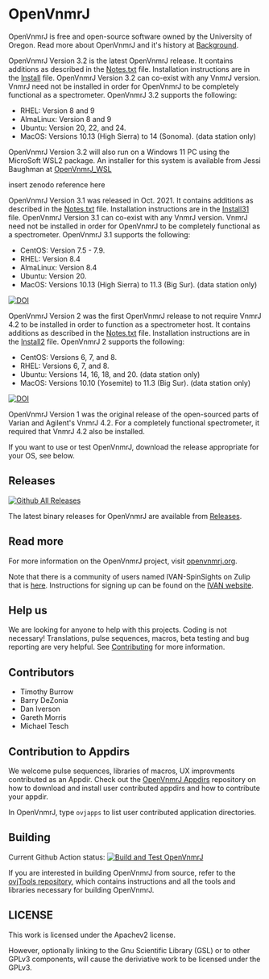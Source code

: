 # OpenVnmrJ

OpenVnmrJ is free and open-source software owned by the University of Oregon. Read more about OpenVnmrJ and it's history at [Background](http://openvnmrj.org/Background).

OpenVnmrJ Version 3.2 is the latest OpenVnmrJ release. It contains additions as described in the [Notes.txt](Notes.txt) file. Installation instructions are in the [Install](Install.md) file. OpenVnmrJ Version 3.2 can co-exist with any VnmrJ version. VnmrJ need not be installed in order for OpenVnmrJ to be completely functional as a spectrometer.
OpenVnmrJ 3.2 supports the following:
- RHEL:      Version 8 and 9
- AlmaLinux: Version 8 and 9
- Ubuntu:    Version 20, 22, and 24.
- MacOS:     Versions 10.13 (High Sierra) to 14 (Sonoma). (data station only)

OpenVnmrJ Version 3.2 will also run on a Windows 11 PC using the MicroSoft WSL2 package. An installer
for this system is available from Jessi Baughman at [OpenVnmrJ_WSL](https://github.com/JessiBaughman/OpenVnmrJ_WSL)

insert zenodo reference here

OpenVnmrJ Version 3.1 was released in Oct. 2021. It contains additions as described in the [Notes.txt](Notes.txt) file. Installation instructions are in the [Install31](Install31.md) file. OpenVnmrJ Version 3.1 can co-exist with any VnmrJ version. VnmrJ need not be installed in order for OpenVnmrJ to be completely functional as a spectrometer.
OpenVnmrJ 3.1 supports the following:
- CentOS:    Version 7.5 - 7.9.
- RHEL:      Version 8.4
- AlmaLinux: Version 8.4
- Ubuntu:    Version 20.
- MacOS:     Versions 10.13 (High Sierra) to 11.3 (Big Sur). (data station only)

<a href="https://doi.org/10.5281/zenodo.5550489"><img src="https://zenodo.org/badge/DOI/10.5281/zenodo.5550489.svg" alt="DOI"></a>

OpenVnmrJ Version 2 was the first OpenVnmrJ release to not require VnmrJ 4.2 to be installed in order to function as a spectrometer host. It contains additions as described in the [Notes.txt](Notes.txt) file. Installation instructions are in the [Install2](Install2.md) file.
OpenVnmrJ 2 supports the following:
- CentOS:    Versions 6, 7, and 8.
- RHEL:      Versions 6, 7, and 8.
- Ubuntu:    Versions 14, 16, 18, and 20. (data station only)
- MacOS:     Versions 10.10 (Yosemite) to 11.3 (Big Sur). (data station only)

<a href="https://doi.org/10.5281/zenodo.4304999"><img src="https://zenodo.org/badge/DOI/10.5281/zenodo.4304999.svg" alt="DOI"></a>


OpenVnmrJ Version 1 was the original release of the open-sourced parts of Varian and Agilent's VnmrJ 4.2.  For a completely functional spectrometer, it required that VnmrJ 4.2 also be installed.

If you want to use or test OpenVnmrJ, download the release appropriate for your OS, see below.  

## Releases
[![Github All Releases](https://img.shields.io/github/downloads/OpenVnmrJ/OpenVnmrJ/total.svg?maxAge=2592000?style=flat-square)]()  

The latest binary releases for OpenVnmrJ are available from [Releases](https://github.com/OpenVnmrJ/OpenVnmrJ/releases).  


## Read more

For more information on the OpenVnmrJ project, visit [openvnmrj.org](http://openvnmrj.org).

Note that there is a community of users named IVAN-SpinSights on Zulip that is [here](https://ivan-spinsights.zulipchat.com/). Instructions for signing up can be found on the [IVAN website](https://ivanmr.com/).

## Help us

We are looking for anyone to help with this projects. Coding is not necessary! Translations, pulse sequences, macros, beta testing and bug reporting are
very helpful. See [Contributing](http://openvnmrj.org/Contributing/) for more information.  

## Contributors
 * Timothy Burrow
 * Barry DeZonia
 * Dan Iverson
 * Gareth Morris  
 * Michael Tesch

 
## Contribution to Appdirs

We welcome pulse sequences, libraries of macros, UX improvments contributed as an Appdir. Check out the [OpenVnmrJ Appdirs](https://github.com/OpenVnmrJ/appdirs) 
repository on how to download and install user contributed appdirs and how to contribute your appdir. 

In OpenVnmrJ, type `ovjapps` to list user contributed application directories.
  

## Building

Current Github Action status: [![Build and Test OpenVnmrJ](https://github.com/OpenVnmrJ/OpenVnmrJ/actions/workflows/main.yml/badge.svg)](https://github.com/OpenVnmrJ/OpenVnmrJ/actions/workflows/main.yml)


If you are interested in building OpenVnmrJ from source, refer to the
[ovjTools repository](https://github.com/OpenVnmrJ/ovjTools), which
contains instructions and all the tools and libraries necessary for
building OpenVnmrJ.

## LICENSE

This work is licensed under the Apachev2 license.  

However, optionally linking to the Gnu Scientific Library (GSL) or to other GPLv3 components, will cause the deriviative work to be licensed under the GPLv3.  
